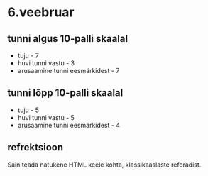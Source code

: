 # 6.veebruar
## tunni algus 10-palli skaalal
* tuju - 7
* huvi tunni vastu - 3
* arusaamine tunni eesmärkidest - 7

## tunni lõpp 10-palli skaalal
* tuju - 5
* huvi tunni vastu - 5
* arusaamine tunni eesmärkidest - 4

## refrektsioon
Sain teada natukene HTML keele kohta, klassikaaslaste referadist.